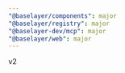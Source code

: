 ```yaml
---
"@baselayer/components": major
"@baselayer/registry": major
"@baselayer-dev/mcp": major
"@baselayer/web": major
---
```


v2
